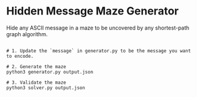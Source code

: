 # Hidden Message Maze Generator

Hide any ASCII message in a maze to be uncovered by any shortest-path graph
algorithm.

##
```
# 1. Update the `message` in generator.py to be the message you want to encode.

# 2. Generate the maze
python3 generator.py output.json

# 3. Validate the maze
python3 solver.py output.json
```
